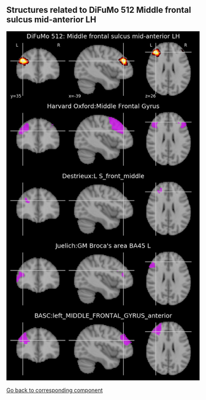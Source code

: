 


## Structures related to DiFuMo 512 Middle frontal sulcus mid-anterior LH

![475](475.jpg "Structures related to DiFuMo 512 Middle frontal sulcus mid-anterior LH")

[Go back to corresponding component](https://parietal-inria.github.io/DiFuMo/512/html/475.html)